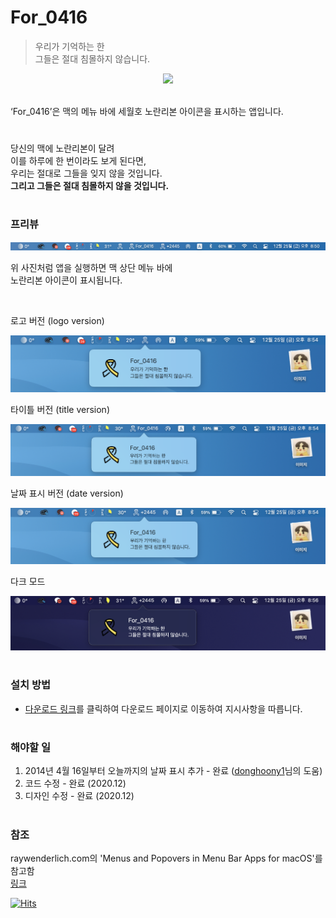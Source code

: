 # For_0416

> 우리가 기억하는 한 \
그들은 절대 침몰하지 않습니다.

<p align="center">
<img width="200px" src="./image/export 9 (6).png"/>
</p>
<br>
‘For_0416’은 맥의 메뉴 바에 세월호 노란리본 아이콘을 표시하는 앱입니다.


#

당신의 맥에 노란리본이 달려 \
이를 하루에 한 번이라도 보게 된다면,\
우리는 절대로 그들을 잊지 않을 것입니다.\
__그리고 그들은 절대 침몰하지 않을 것입니다.__


#

### 프리뷰
<p align="center">
<img src="./image/preview.png"/>
</p>

위 사진처럼 앱을 실행하면 맥 상단 메뉴 바에 \
노란리본 아이콘이 표시됩니다.

<br>

로고 버전 (logo version)
<br>
<p align="center">
<img src="./image/logo.png"/>
</p>

타이틀 버전 (title version)
<br>
<p align="center">
<img src="./image/title.png"/>
</p>

날짜 표시 버전 (date version)
<br>
<p align="center">
<img src="./image/date.png"/>
</p>

다크 모드
<br>
<p align="center">
<img src="./image/dark.png"/>
</p>


#

### 설치 방법

- [다운로드 링크](https://github.com/min-uuu/For_0416/releases/tag/v3.0)를 클릭하여 다운로드 페이지로 이동하여 지시사항을 따릅니다.

#

### 해야할 일
1. 2014년 4월 16일부터 오늘까지의 날짜 표시 추가 - 완료 ([donghoony1](https://github.com/donghoony1)님의 도움)
2. 코드 수정 - 완료 (2020.12)
3. 디자인 수정 - 완료 (2020.12)

#

### 참조
raywenderlich.com의 'Menus and Popovers in Menu Bar Apps for macOS'를 참고함
<br> [링크](https://www.raywenderlich.com/450-menus-and-popovers-in-menu-bar-apps-for-macos)

[![Hits](https://hits.seeyoufarm.com/api/count/incr/badge.svg?url=https%3A%2F%2Fgithub.com%2Fmin-uuu%2FFor_0416&count_bg=%234F7EE7&title_bg=%23292929&icon=&icon_color=%23E7E7E7&title=%EB%B0%A9%EB%AC%B8%EC%9E%90%EC%88%98&edge_flat=false)](https://hits.seeyoufarm.com)
